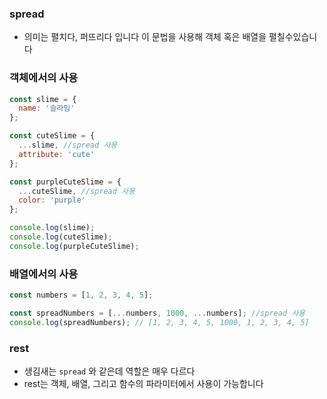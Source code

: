 ### spread

- 의미는 펼치다, 퍼뜨리다 입니다 이 문법을 사용해 객체 혹은 배열을 펼칠수있습니다

### 객체에서의 사용

```jsx
const slime = {
  name: '슬라임'
};

const cuteSlime = {
  ...slime, //spread 사용
  attribute: 'cute'
};

const purpleCuteSlime = {
  ...cuteSlime, //spread 사용
  color: 'purple'
};

console.log(slime);
console.log(cuteSlime);
console.log(purpleCuteSlime);
```

### 배열에서의 사용

```jsx
const numbers = [1, 2, 3, 4, 5];

const spreadNumbers = [...numbers, 1000, ...numbers]; //spread 사용
console.log(spreadNumbers); // [1, 2, 3, 4, 5, 1000, 1, 2, 3, 4, 5]
```

### rest

- 생김새는 `spread` 와 같은데 역할은 매우 다르다
- rest는 객체, 배열, 그리고 함수의 파라미터에서 사용이 가능합니다
